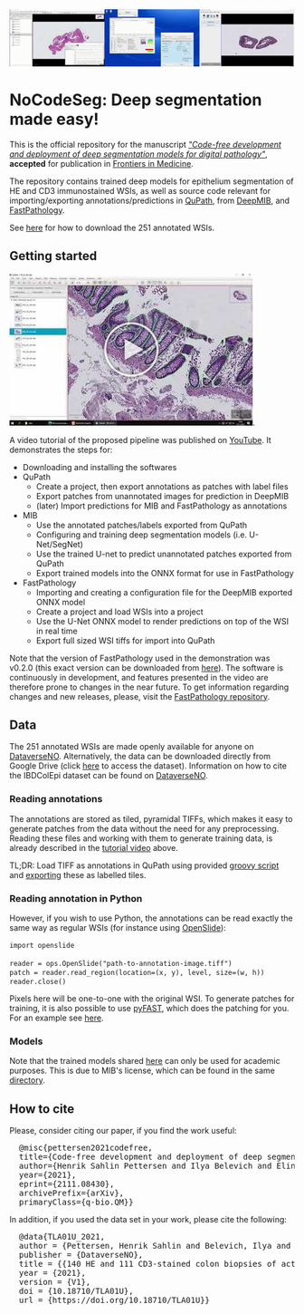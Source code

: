 <!---
<p float="left">
  <img src="figures/deepmib-demo.gif" />
  <img src="figures/inference-demo.gif" /> 
  <img src="figures/qupath-demo.gif" />
</p>
-->

<img src="figures/merged-demos.gif" />


# NoCodeSeg: Deep segmentation made easy!

This is the official repository for the manuscript [*"Code-free development and deployment of deep segmentation models for digital pathology"*](https://arxiv.org/abs/2111.08430), **accepted** for publication in [Frontiers in Medicine](https://www.frontiersin.org/journals/medicine).

The repository contains trained deep models for epithelium segmentation of HE and CD3 immunostained WSIs, as well as source code relevant for importing/exporting annotations/predictions in [QuPath](https://qupath.github.io/), from [DeepMIB](http://mib.helsinki.fi/downloads.html), and [FastPathology](https://github.com/AICAN-Research/FAST-Pathology). 

See [here](https://github.com/andreped/NoCodeSeg#data) for how to download the 251 annotated WSIs.

## Getting started

[![Watch the video](figures/youtube-thumbnail.jpg)](https://youtu.be/9dTfUwnL6zY).

A video tutorial of the proposed pipeline was published on [YouTube](https://www.youtube.com/watch?v=9dTfUwnL6zY&ab_channel=HenrikSahlinPettersen).
It demonstrates the steps for: 
* Downloading and installing the softwares
* QuPath
  * Create a project, then export annotations as patches with label files
  * Export patches from unannotated images for prediction in DeepMIB
  * (later) Import predictions for MIB and FastPathology as annotations
* MIB
  * Use the annotated patches/labels exported from QuPath
  * Configuring and training deep segmentation models (i.e. U-Net/SegNet)
  * Use the trained U-net to predict unannotated patches exported from QuPath
  * Export trained models into the ONNX format for use in FastPathology
* FastPathology
  * Importing and creating a configuration file for the DeepMIB exported ONNX model
  * Create a project and load WSIs into a project
  * Use the U-Net ONNX model to render predictions on top of the WSI in real time
  * Export full sized WSI tiffs for import into QuPath

Note that the version of FastPathology used in the demonstration was v0.2.0 (this exact version can be downloaded from [here](https://github.com/AICAN-Research/FAST-Pathology/releases/tag/v0.2.0)). The software is continuously in development, and features presented in the video are therefore prone to changes in the near future. To get information regarding changes and new releases, please, visit the [FastPathology repository](https://github.com/AICAN-Research/FAST-Pathology).

## Data
The 251 annotated WSIs are made openly available for anyone on [DataverseNO](https://doi.org/10.18710/TLA01U). Alternatively, the data can be downloaded directly from Google Drive (click [here](https://drive.google.com/drive/folders/1eUVs1DA1UYayUYjr8_aY3O5xDgV1uLvH?usp=sharing) to access the dataset). Information on how to cite the IBDColEpi dataset can be found on [DataverseNO](https://doi.org/10.18710/TLA01U).

### Reading annotations
The annotations are stored as tiled, pyramidal TIFFs, which makes it easy to generate patches from the data without the need for any preprocessing. Reading these files and working with them to generate training data, is already described in the [tutorial video](https://github.com/andreped/NoCodeSeg#getting-started) above.

TL;DR: Load TIFF as annotations in QuPath using provided [groovy script](https://github.com/andreped/NoCodeSeg/blob/main/source/importPyramidalTIFF.groovy) and [exporting](https://github.com/andreped/NoCodeSeg/blob/main/source/exportTiles.groovy) these as labelled tiles.

### Reading annotation in Python
However, if you wish to use Python, the annotations can be read exactly the same way as regular WSIs (for instance using [OpenSlide](https://pypi.org/project/openslide-python/)):
```
import openslide

reader = ops.OpenSlide("path-to-annotation-image.tiff")
patch = reader.read_region(location=(x, y), level, size=(w, h))
reader.close()
```

Pixels here will be one-to-one with the original WSI. To generate patches for training, it is also possible to use [pyFAST](https://pypi.org/project/pyFAST/), which does the patching for you. For an example see [here](https://fast.eriksmistad.no/python-tutorial-wsi.html#autotoc_md133).

### Models
Note that the trained models shared [here](https://github.com/andreped/NoCodeSeg/tree/main/models) can only be used for academic purposes. This is due to MIB's license, which can be found in the same [directory](https://github.com/andreped/NoCodeSeg/blob/main/models/LICENSE).

## How to cite
Please, consider citing our paper, if you find the work useful:
<pre>
  @misc{pettersen2021codefree,
  title={Code-free development and deployment of deep segmentation models for digital pathology}, 
  author={Henrik Sahlin Pettersen and Ilya Belevich and Elin Synnøve Røyset and Erik Smistad and Eija Jokitalo and Ingerid Reinertsen and Ingunn Bakke and André Pedersen},
  year={2021},
  eprint={2111.08430},
  archivePrefix={arXiv},
  primaryClass={q-bio.QM}}
</pre>

In addition, if you used the data set in your work, please cite the following:
<pre>
  @data{TLA01U_2021,
  author = {Pettersen, Henrik Sahlin and Belevich, Ilya and Røyset, Elin Synnøve and Smistad, Erik and Jokitalo, Eija and Reinertsen, Ingerid and Bakke, Ingunn and Pedersen, André},
  publisher = {DataverseNO},
  title = {{140 HE and 111 CD3-stained colon biopsies of active and inactivate inflammatory bowel disease with epithelium annotated: the IBDColEpi dataset}},
  year = {2021},
  version = {V1},
  doi = {10.18710/TLA01U},
  url = {https://doi.org/10.18710/TLA01U}}
</pre>
